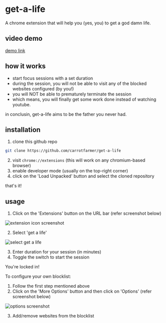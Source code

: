 # get-a-life

A chrome extension that will help you (yes, you) to get a god damn life.

## video demo

[demo link](https://github.com/carrotfarmer/test/assets/66675022/622cbf84-99c0-4122-bbcf-1c9f30735a0d)

## how it works

- start focus sessions with a set duration
- during the session, you will not be able to visit any of the blocked websites configured (by you!)
- you will NOT be able to prematurely terminate the session
- which means, you will finally get some work done instead of watching youtube.

in conclusin, get-a-life aims to be the father you never had. 

## installation

1. clone this github repo
```sh
git clone https://github.com/carrotfarmer/get-a-life
```

2. visit `chrome://extensions` (this will work on any chromium-based browser)
3. enable developer mode (usually on the top-right corner)
4. click on the 'Load Unpacked' button and select the cloned repository

that's it!

## usage

1. Click on the 'Extensions' button on the URL bar (refer screenshot below)

![extension icon screenshot](https://i.imgur.com/UpNhcBu.png)

2. Select 'get a life'

![select get a life](https://i.imgur.com/XCzWFGQ.png)

3. Enter duration for your session (in minutes)
4. Toggle the switch to start the session

You're locked in! 

To configure your own blocklist:

1. Follow the first step mentioned above
2. Click on the 'More Options' button and then click on 'Options' (refer screenshot below)

![options screenshot](https://i.imgur.com/uCwclP2.png)

3. Add/remove websites from the blocklist
